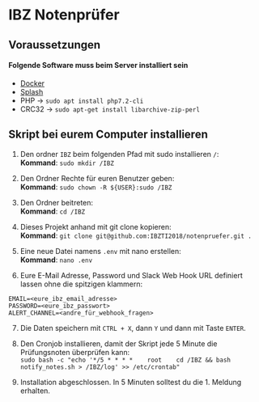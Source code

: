 # IBZ Notenprüfer
## Voraussetzungen
#### Folgende Software muss beim Server installiert sein
- [Docker](https://www.digitalocean.com/community/tutorials/so-installieren-und-verwenden-sie-docker-auf-ubuntu-18-04-de "Docker")
- [Splash](https://splash.readthedocs.io/en/stable/install.html#linux-docker)
- PHP -> `sudo apt install php7.2-cli`
- CRC32 -> `sudo apt-get install libarchive-zip-perl`

## Skript bei eurem Computer installieren
1.  Den ordner `IBZ` beim folgenden Pfad mit sudo installieren `/`:  
**Kommand**: `sudo mkdir /IBZ`  

2. Den Ordner Rechte für euren Benutzer geben:  
**Kommand**: `sudo chown -R ${USER}:sudo /IBZ`  

3. Den Ordner beitreten:  
**Kommand**: `cd /IBZ`  
  
4.  Dieses Projekt anhand mit git clone kopieren:  
**Kommand**: `git clone git@github.com:IBZTI2018/notenpruefer.git .`  
  
5. Eine neue Datei namens `.env` mit nano erstellen:  
**Kommand**: `nano .env`  
  
6. Eure E-Mail Adresse, Password und Slack Web Hook URL definiert lassen ohne die spitzigen klammern:  
```
EMAIL=<eure_ibz_email_adresse>
PASSWORD=<eure_ibz_passwort>
ALERT_CHANNEL=<andre_für_webhook_fragen>
```  

7. Die Daten speichern mit `CTRL + X`, dann `Y` und dann mit Taste `ENTER`.  
  
8. Den Cronjob installieren, damit der Skript jede 5 Minute die Prüfungsnoten überprüfen kann:  
`sudo bash -c "echo '*/5 * * * *	root	cd /IBZ && bash notify_notes.sh > /IBZ/log' >> /etc/crontab"`  
  
9. Installation abgeschlossen. In 5 Minuten solltest du die 1. Meldung erhalten.
